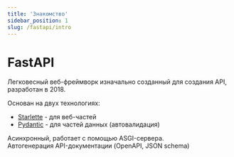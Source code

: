 ```yaml
---
title: 'Знакомство'
sidebar_position: 1
slug: /fastapi/intro
---
```


# FastAPI

Легковесный веб-фреймворк изначально созданный для создания API, разработан в 2018.

Основан на двух технологиях:  
- [Starlette](https://www.starlette.io/) - для веб-частей
- [Pydantic](https://docs.pydantic.dev/) - для частей данных (автовалидация)

Асинхронный, работает с помощью ASGI-сервера.  
Автогенерация API-документации (OpenAPI, JSON schema)